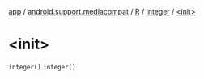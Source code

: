 [app](../../../index.md) / [android.support.mediacompat](../../index.md) / [R](../index.md) / [integer](index.md) / [&lt;init&gt;](.)

# &lt;init&gt;

`integer()`
`integer()`